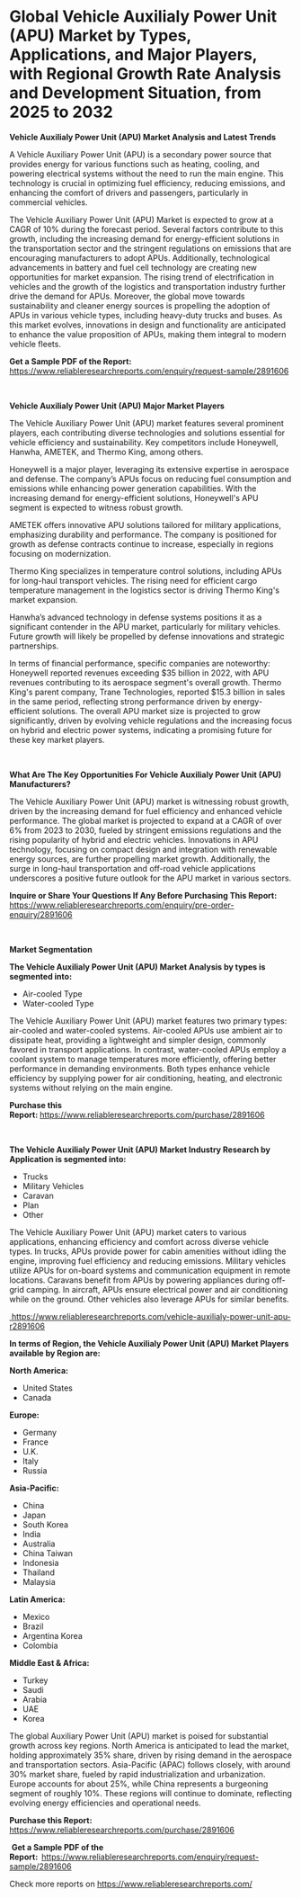 <p><h1>Global Vehicle Auxilialy Power Unit (APU) Market by Types, Applications, and Major Players, with Regional Growth Rate Analysis and Development Situation, from 2025 to 2032</h1></p><p><strong>Vehicle Auxilialy Power Unit (APU) Market Analysis and Latest Trends</strong></p>
<p><p>A Vehicle Auxiliary Power Unit (APU) is a secondary power source that provides energy for various functions such as heating, cooling, and powering electrical systems without the need to run the main engine. This technology is crucial in optimizing fuel efficiency, reducing emissions, and enhancing the comfort of drivers and passengers, particularly in commercial vehicles.</p><p>The Vehicle Auxiliary Power Unit (APU) Market is expected to grow at a CAGR of 10% during the forecast period. Several factors contribute to this growth, including the increasing demand for energy-efficient solutions in the transportation sector and the stringent regulations on emissions that are encouraging manufacturers to adopt APUs. Additionally, technological advancements in battery and fuel cell technology are creating new opportunities for market expansion. The rising trend of electrification in vehicles and the growth of the logistics and transportation industry further drive the demand for APUs. Moreover, the global move towards sustainability and cleaner energy sources is propelling the adoption of APUs in various vehicle types, including heavy-duty trucks and buses. As this market evolves, innovations in design and functionality are anticipated to enhance the value proposition of APUs, making them integral to modern vehicle fleets.</p></p>
<p><strong>Get a Sample PDF of the Report:&nbsp;</strong> <a href="https://www.reliableresearchreports.com/enquiry/request-sample/2891606?utm_campaign=2251&utm_medium=2&utm_source=Github&utm_content=ia&utm_term=14032025&utm_id=vehicle-auxilialy-power-unit-apu">https://www.reliableresearchreports.com/enquiry/request-sample/2891606</a></p>
<p>&nbsp;</p>
<p><strong>Vehicle Auxilialy Power Unit (APU) Major Market Players</strong></p>
<p><p>The Vehicle Auxiliary Power Unit (APU) market features several prominent players, each contributing diverse technologies and solutions essential for vehicle efficiency and sustainability. Key competitors include Honeywell, Hanwha, AMETEK, and Thermo King, among others.</p><p>Honeywell is a major player, leveraging its extensive expertise in aerospace and defense. The company’s APUs focus on reducing fuel consumption and emissions while enhancing power generation capabilities. With the increasing demand for energy-efficient solutions, Honeywell's APU segment is expected to witness robust growth.</p><p>AMETEK offers innovative APU solutions tailored for military applications, emphasizing durability and performance. The company is positioned for growth as defense contracts continue to increase, especially in regions focusing on modernization.</p><p>Thermo King specializes in temperature control solutions, including APUs for long-haul transport vehicles. The rising need for efficient cargo temperature management in the logistics sector is driving Thermo King's market expansion.</p><p>Hanwha’s advanced technology in defense systems positions it as a significant contender in the APU market, particularly for military vehicles. Future growth will likely be propelled by defense innovations and strategic partnerships.</p><p>In terms of financial performance, specific companies are noteworthy: Honeywell reported revenues exceeding $35 billion in 2022, with APU revenues contributing to its aerospace segment's overall growth. Thermo King's parent company, Trane Technologies, reported $15.3 billion in sales in the same period, reflecting strong performance driven by energy-efficient solutions. The overall APU market size is projected to grow significantly, driven by evolving vehicle regulations and the increasing focus on hybrid and electric power systems, indicating a promising future for these key market players.</p></p>
<p>&nbsp;</p>
<p><strong>What Are The Key Opportunities For Vehicle Auxilialy Power Unit (APU) Manufacturers?</strong></p>
<p><p>The Vehicle Auxiliary Power Unit (APU) market is witnessing robust growth, driven by the increasing demand for fuel efficiency and enhanced vehicle performance. The global market is projected to expand at a CAGR of over 6% from 2023 to 2030, fueled by stringent emissions regulations and the rising popularity of hybrid and electric vehicles. Innovations in APU technology, focusing on compact design and integration with renewable energy sources, are further propelling market growth. Additionally, the surge in long-haul transportation and off-road vehicle applications underscores a positive future outlook for the APU market in various sectors.</p></p>
<p><strong>Inquire or Share Your Questions If Any Before Purchasing This Report:</strong> <a href="https://www.reliableresearchreports.com/enquiry/pre-order-enquiry/2891606?utm_campaign=2251&utm_medium=2&utm_source=Github&utm_content=ia&utm_term=14032025&utm_id=vehicle-auxilialy-power-unit-apu">https://www.reliableresearchreports.com/enquiry/pre-order-enquiry/2891606</a></p>
<p>&nbsp;</p>
<p><strong>Market Segmentation</strong></p>
<p><strong>The Vehicle Auxilialy Power Unit (APU) Market Analysis by types is segmented into:</strong></p>
<p><ul><li>Air-cooled Type</li><li>Water-cooled Type</li></ul></p>
<p><p>The Vehicle Auxiliary Power Unit (APU) market features two primary types: air-cooled and water-cooled systems. Air-cooled APUs use ambient air to dissipate heat, providing a lightweight and simpler design, commonly favored in transport applications. In contrast, water-cooled APUs employ a coolant system to manage temperatures more efficiently, offering better performance in demanding environments. Both types enhance vehicle efficiency by supplying power for air conditioning, heating, and electronic systems without relying on the main engine.</p></p>
<p><strong>Purchase this Report:&nbsp;</strong><a href="https://www.reliableresearchreports.com/purchase/2891606?utm_campaign=2251&utm_medium=2&utm_source=Github&utm_content=ia&utm_term=14032025&utm_id=vehicle-auxilialy-power-unit-apu">https://www.reliableresearchreports.com/purchase/2891606</a></p>
<p>&nbsp;</p>
<p><strong>The Vehicle Auxilialy Power Unit (APU) Market Industry Research by Application is segmented into:</strong></p>
<p><ul><li>Trucks</li><li>Military Vehicles</li><li>Caravan</li><li>Plan</li><li>Other</li></ul></p>
<p><p>The Vehicle Auxiliary Power Unit (APU) market caters to various applications, enhancing efficiency and comfort across diverse vehicle types. In trucks, APUs provide power for cabin amenities without idling the engine, improving fuel efficiency and reducing emissions. Military vehicles utilize APUs for on-board systems and communication equipment in remote locations. Caravans benefit from APUs by powering appliances during off-grid camping. In aircraft, APUs ensure electrical power and air conditioning while on the ground. Other vehicles also leverage APUs for similar benefits.</p></p>
<p><a href="https://www.reliableresearchreports.com/vehicle-auxilialy-power-unit-apu-r2891606?utm_campaign=2251&utm_medium=2&utm_source=Github&utm_content=ia&utm_term=14032025&utm_id=vehicle-auxilialy-power-unit-apu">&nbsp;https://www.reliableresearchreports.com/vehicle-auxilialy-power-unit-apu-r2891606</a></p>
<p><strong>In terms of Region, the Vehicle Auxilialy Power Unit (APU) Market Players available by Region are:</strong></p>
<p>
    <p> <strong> North America: </strong>
        <ul>
            <li>United States</li>
            <li>Canada</li>
        </ul>
        </p> 
    <p> <strong> Europe: </strong>
        <ul>
            <li>Germany</li>
            <li>France</li>
            <li>U.K.</li>
            <li>Italy</li>
            <li>Russia</li>
        </ul>
        </p> 
    <p> <strong> Asia-Pacific: </strong>
        <ul>
            <li>China</li>
            <li>Japan</li>
            <li>South Korea</li>
            <li>India</li>
            <li>Australia</li>
            <li>China Taiwan</li>
            <li>Indonesia</li>
            <li>Thailand</li>
            <li>Malaysia</li>
        </ul>
        </p> 
    <p> <strong> Latin America: </strong>
        <ul>
            <li>Mexico</li>
            <li>Brazil</li>
            <li>Argentina Korea</li>
            <li>Colombia</li>
        </ul>
        </p> 
    <p> <strong> Middle East & Africa: </strong>
        <ul>
            <li>Turkey</li>
            <li>Saudi</li>
            <li>Arabia</li>
            <li>UAE</li>
            <li>Korea</li>
        </ul>
    </p>
    </p>
<p><p>The global Auxiliary Power Unit (APU) market is poised for substantial growth across key regions. North America is anticipated to lead the market, holding approximately 35% share, driven by rising demand in the aerospace and transportation sectors. Asia-Pacific (APAC) follows closely, with around 30% market share, fueled by rapid industrialization and urbanization. Europe accounts for about 25%, while China represents a burgeoning segment of roughly 10%. These regions will continue to dominate, reflecting evolving energy efficiencies and operational needs.</p></p>
<p><strong>Purchase this Report: </strong><a href="https://www.reliableresearchreports.com/purchase/2891606?utm_campaign=2251&utm_medium=2&utm_source=Github&utm_content=ia&utm_term=14032025&utm_id=vehicle-auxilialy-power-unit-apu">https://www.reliableresearchreports.com/purchase/2891606</a></p>
<p>&nbsp;<strong>Get a Sample PDF of the Report:&nbsp;&nbsp;</strong><a href="https://www.reliableresearchreports.com/enquiry/request-sample/2891606?utm_campaign=2251&utm_medium=2&utm_source=Github&utm_content=ia&utm_term=14032025&utm_id=vehicle-auxilialy-power-unit-apu">https://www.reliableresearchreports.com/enquiry/request-sample/2891606</a></p>
<p><strong></strong></p>
<p>Check more reports on <a href="https://www.reliableresearchreports.com/?utm_campaign=2251&utm_medium=2&utm_source=Github&utm_content=ia&utm_term=14032025&utm_id=vehicle-auxilialy-power-unit-apu">https://www.reliableresearchreports.com/</a></p>